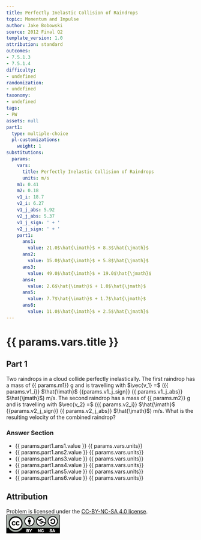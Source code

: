```yaml
---
title: Perfectly Inelastic Collision of Raindrops
topic: Momentum and Impulse
author: Jake Bobowski
source: 2012 Final Q2
template_version: 1.0
attribution: standard
outcomes:
- 7.5.1.3
- 7.5.1.4
difficulty:
- undefined
randomization:
- undefined
taxonomy:
- undefined
tags:
- PW
assets: null
part1:
  type: multiple-choice
  pl-customizations:
    weight: 1
substitutions:
  params:
    vars:
      title: Perfectly Inelastic Collision of Raindrops
      units: m/s
    m1: 0.41
    m2: 0.18
    v1_i: 18.7
    v2_i: 6.27
    v1_j_abs: 5.92
    v2_j_abs: 5.37
    v1_j_sign: ' + '
    v2_j_sign: ' + '
    part1:
      ans1:
        value: 21.0$\hat{\imath}$ + 8.3$\hat{\jmath}$
      ans2:
        value: 15.0$\hat{\imath}$ + 5.8$\hat{\jmath}$
      ans3:
        value: 49.0$\hat{\imath}$ + 19.0$\hat{\jmath}$
      ans4:
        value: 2.6$\hat{\imath}$ + 1.0$\hat{\jmath}$
      ans5:
        value: 7.7$\hat{\imath}$ + 1.7$\hat{\jmath}$
      ans6:
        value: 11.0$\hat{\imath}$ + 2.5$\hat{\jmath}$
---
```

# {{ params.vars.title }}
## Part 1

Two raindrops in a cloud collide perfectly inelastically. The first raindrop has a mass of {{ params.m1}} g and is travelling with $\vec{v_1} =$ ({{ params.v1_i}} $\hat{\imath}$ {{params.v1_j_sign}} {{ params.v1_j_abs}} $\hat{\jmath}$) m/s. The second raindrop has a mass of {{ params.m2}} g and is travelling with $\vec{v_2} =$ ({{ params.v2_i}} $\hat{\imath}$ {{params.v2_j_sign}} {{ params.v2_j_abs}} $\hat{\jmath}$) m/s. What is the resulting velocity of the combined raindrop?

### Answer Section

- {{ params.part1.ans1.value }} {{ params.vars.units}}
- {{ params.part1.ans2.value }} {{ params.vars.units}}
- {{ params.part1.ans3.value }} {{ params.vars.units}}
- {{ params.part1.ans4.value }} {{ params.vars.units}}
- {{ params.part1.ans5.value }} {{ params.vars.units}}
- {{ params.part1.ans6.value }} {{ params.vars.units}}

## Attribution

Problem is licensed under the [CC-BY-NC-SA 4.0 license](https://creativecommons.org/licenses/by-nc-sa/4.0/).<br> ![The Creative Commons 4.0 license requiring attribution-BY, non-commercial-NC, and share-alike-SA license.](https://raw.githubusercontent.com/firasm/bits/master/by-nc-sa.png)